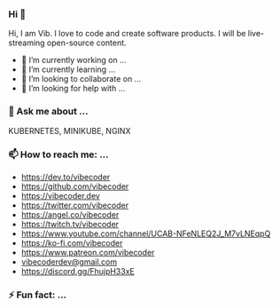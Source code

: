 ### Hi 👋

Hi, I am Vib. I love to code and create software products. I will be live-streaming open-source content.

- 🔭 I’m currently working on ...
- 🌱 I’m currently learning ...
- 👯 I’m looking to collaborate on ...
- 🤔 I’m looking for help with ...

### 💬 Ask me about ...
KUBERNETES, MINIKUBE, NGINX

### 📫 How to reach me: ...

- https://dev.to/vibecoder
- https://github.com/vibecoder
- https://vibecoder.dev
- https://twitter.com/vibecoder
- https://angel.co/vibecoder
- https://twitch.tv/vibecoder
- https://www.youtube.com/channel/UCAB-NFeNLEQ2J_M7vLNEqpQ
- https://ko-fi.com/vibecoder
- https://www.patreon.com/vibecoder
- vibecoderdev@gmail.com
- https://discord.gg/FhujpH33xE


### ⚡ Fun fact: ...

